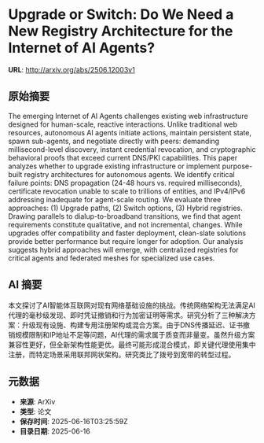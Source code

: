 # Upgrade or Switch: Do We Need a New Registry Architecture for the Internet of AI Agents?

**URL**: http://arxiv.org/abs/2506.12003v1

## 原始摘要

The emerging Internet of AI Agents challenges existing web infrastructure
designed for human-scale, reactive interactions. Unlike traditional web
resources, autonomous AI agents initiate actions, maintain persistent state,
spawn sub-agents, and negotiate directly with peers: demanding
millisecond-level discovery, instant credential revocation, and cryptographic
behavioral proofs that exceed current DNS/PKI capabilities. This paper analyzes
whether to upgrade existing infrastructure or implement purpose-built registry
architectures for autonomous agents. We identify critical failure points: DNS
propagation (24-48 hours vs. required milliseconds), certificate revocation
unable to scale to trillions of entities, and IPv4/IPv6 addressing inadequate
for agent-scale routing. We evaluate three approaches: (1) Upgrade paths, (2)
Switch options, (3) Hybrid registries. Drawing parallels to dialup-to-broadband
transitions, we find that agent requirements constitute qualitative, and not
incremental, changes. While upgrades offer compatibility and faster deployment,
clean-slate solutions provide better performance but require longer for
adoption. Our analysis suggests hybrid approaches will emerge, with centralized
registries for critical agents and federated meshes for specialized use cases.


## AI 摘要

本文探讨了AI智能体互联网对现有网络基础设施的挑战。传统网络架构无法满足AI代理的毫秒级发现、即时凭证撤销和行为加密证明等需求。研究分析了三种解决方案：升级现有设施、构建专用注册架构或混合方案。由于DNS传播延迟、证书撤销规模限制和IP地址不足等问题，AI代理的需求属于质变而非量变。虽然升级方案兼容性更好，但全新架构性能更优。最终可能形成混合模式，即关键代理使用集中注册，而特定场景采用联邦网状架构。研究类比了拨号到宽带的转型过程。

## 元数据

- **来源**: ArXiv
- **类型**: 论文
- **保存时间**: 2025-06-16T03:25:59Z
- **目录日期**: 2025-06-16
